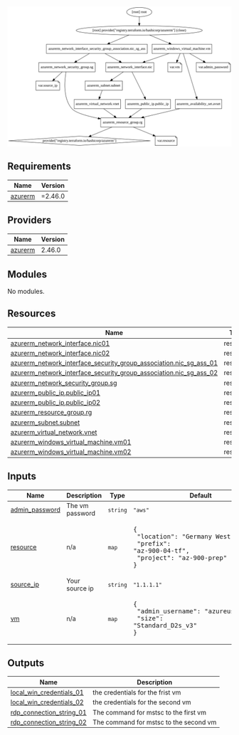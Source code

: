 ![Alt text](./graph.svg)

<!-- BEGIN_TF_DOCS -->
## Requirements

| Name | Version |
|------|---------|
| <a name="requirement_azurerm"></a> [azurerm](#requirement\_azurerm) | =2.46.0 |

## Providers

| Name | Version |
|------|---------|
| <a name="provider_azurerm"></a> [azurerm](#provider\_azurerm) | 2.46.0 |

## Modules

No modules.

## Resources

| Name | Type |
|------|------|
| [azurerm_network_interface.nic01](https://registry.terraform.io/providers/hashicorp/azurerm/2.46.0/docs/resources/network_interface) | resource |
| [azurerm_network_interface.nic02](https://registry.terraform.io/providers/hashicorp/azurerm/2.46.0/docs/resources/network_interface) | resource |
| [azurerm_network_interface_security_group_association.nic_sg_ass_01](https://registry.terraform.io/providers/hashicorp/azurerm/2.46.0/docs/resources/network_interface_security_group_association) | resource |
| [azurerm_network_interface_security_group_association.nic_sg_ass_02](https://registry.terraform.io/providers/hashicorp/azurerm/2.46.0/docs/resources/network_interface_security_group_association) | resource |
| [azurerm_network_security_group.sg](https://registry.terraform.io/providers/hashicorp/azurerm/2.46.0/docs/resources/network_security_group) | resource |
| [azurerm_public_ip.public_ip01](https://registry.terraform.io/providers/hashicorp/azurerm/2.46.0/docs/resources/public_ip) | resource |
| [azurerm_public_ip.public_ip02](https://registry.terraform.io/providers/hashicorp/azurerm/2.46.0/docs/resources/public_ip) | resource |
| [azurerm_resource_group.rg](https://registry.terraform.io/providers/hashicorp/azurerm/2.46.0/docs/resources/resource_group) | resource |
| [azurerm_subnet.subnet](https://registry.terraform.io/providers/hashicorp/azurerm/2.46.0/docs/resources/subnet) | resource |
| [azurerm_virtual_network.vnet](https://registry.terraform.io/providers/hashicorp/azurerm/2.46.0/docs/resources/virtual_network) | resource |
| [azurerm_windows_virtual_machine.vm01](https://registry.terraform.io/providers/hashicorp/azurerm/2.46.0/docs/resources/windows_virtual_machine) | resource |
| [azurerm_windows_virtual_machine.vm02](https://registry.terraform.io/providers/hashicorp/azurerm/2.46.0/docs/resources/windows_virtual_machine) | resource |

## Inputs

| Name | Description | Type | Default | Required |
|------|-------------|------|---------|:--------:|
| <a name="input_admin_password"></a> [admin\_password](#input\_admin\_password) | The vm password | `string` | `"aws"` | no |
| <a name="input_resource"></a> [resource](#input\_resource) | n/a | `map` | <pre>{<br>  "location": "Germany West Central",<br>  "prefix": "az-900-04-tf",<br>  "project": "az-900-prep"<br>}</pre> | no |
| <a name="input_source_ip"></a> [source\_ip](#input\_source\_ip) | Your source ip | `string` | `"1.1.1.1"` | no |
| <a name="input_vm"></a> [vm](#input\_vm) | n/a | `map` | <pre>{<br>  "admin_username": "azureuser",<br>  "size": "Standard_D2s_v3"<br>}</pre> | no |

## Outputs

| Name | Description |
|------|-------------|
| <a name="output_local_win_credentials_01"></a> [local\_win\_credentials\_01](#output\_local\_win\_credentials\_01) | the credentials for the frist vm |
| <a name="output_local_win_credentials_02"></a> [local\_win\_credentials\_02](#output\_local\_win\_credentials\_02) | the credentials for the second vm |
| <a name="output_rdp_connection_string_01"></a> [rdp\_connection\_string\_01](#output\_rdp\_connection\_string\_01) | The command for mstsc to the first vm |
| <a name="output_rdp_connection_string_02"></a> [rdp\_connection\_string\_02](#output\_rdp\_connection\_string\_02) | The command for mstsc to the second vm |
<!-- END_TF_DOCS -->